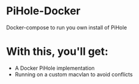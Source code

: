 # PiHole-Docker
Docker-compose to run you own install of PiHole

# With this, you'll get:
- A Docker PiHole implementation
- Running on a custom macvlan to avoid conflicts
